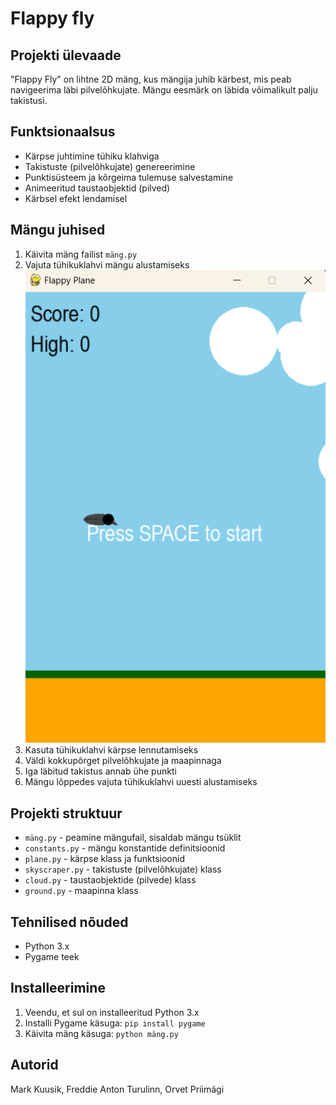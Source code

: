 # Flappy fly

## Projekti ülevaade
"Flappy Fly" on lihtne 2D mäng, kus mängija juhib kärbest, mis peab navigeerima läbi pilvelõhkujate. Mängu eesmärk on läbida võimalikult palju takistusi.

## Funktsionaalsus
- Kärpse juhtimine tühiku klahviga
- Takistuste (pilvelõhkujate) genereerimine
- Punktisüsteem ja kõrgeima tulemuse salvestamine
- Animeeritud taustaobjektid (pilved)
- Kärbsel efekt lendamisel

## Mängu juhised
1. Käivita mäng failist `mäng.py`
2. Vajuta tühikuklahvi mängu alustamiseks
   ![start](https://github.com/markwiz/TEAM3/blob/main/start.png)
4. Kasuta tühikuklahvi kärpse lennutamiseks
5. Väldi kokkupõrget pilvelõhkujate ja maapinnaga
6. Iga läbitud takistus annab ühe punkti
7. Mängu lõppedes vajuta tühikuklahvi uuesti alustamiseks

## Projekti struktuur
- `mäng.py` - peamine mängufail, sisaldab mängu tsüklit
- `constants.py` - mängu konstantide definitsioonid
- `plane.py` - kärpse klass ja funktsioonid
- `skyscraper.py` - takistuste (pilvelõhkujate) klass
- `cloud.py` - taustaobjektide (pilvede) klass
- `ground.py` - maapinna klass

## Tehnilised nõuded
- Python 3.x
- Pygame teek

## Installeerimine
1. Veendu, et sul on installeeritud Python 3.x
2. Installi Pygame käsuga: `pip install pygame`
3. Käivita mäng käsuga: `python mäng.py`

## Autorid
Mark Kuusik, Freddie Anton Turulinn, Orvet Priimägi

